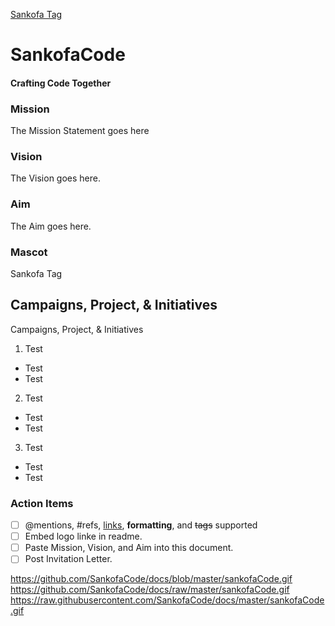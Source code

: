 
[Sankofa Tag](docs/raw/master/sankofaCode.gif)

# SankofaCode
#### Crafting Code Together

### Mission
The Mission Statement goes here

### Vision
The Vision goes here.

### Aim
The Aim goes here.

### Mascot
Sankofa Tag

## Campaigns, Project, & Initiatives
Campaigns, Project, & Initiatives

1. Test
 * Test
 * Test
2. Test
 * Test
 * Test
3. Test
 * Test
 * Test

### Action Items
- [ ] @mentions, #refs, [links](), **formatting**, and <del>tags</del> supported
- [ ] Embed logo linke in readme.
- [ ] Paste Mission, Vision, and Aim into this document. 
- [ ] Post Invitation Letter.

https://github.com/SankofaCode/docs/blob/master/sankofaCode.gif
https://github.com/SankofaCode/docs/raw/master/sankofaCode.gif
https://raw.githubusercontent.com/SankofaCode/docs/master/sankofaCode.gif

